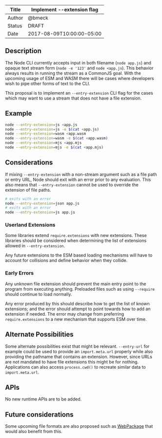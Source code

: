 | Title  | Implement --extension flag  |
|--------|-----------------------------|
| Author | @bmeck                      |
| Status | DRAFT                       |
| Date   | 2017-08-09T10:00:00-05:00   |

## Description

The Node CLI currently accepts input in both filename (`node app.js`) and opaque text stream form (`node -e '123'` and `node <app.js`). This behavior always results in running the stream as a CommonJS goal. With the upcoming usage of ESM and WASM there will be cases where developers wish to pipe other forms of text to the CLI.

This proposal is to implement an `--entry-extension` CLI flag for the cases which may want to use a stream that does not have a file extension.

## Example

```sh
node --entry-extension=js <app.js
node --entry-extension=js -e $(cat <app.js)
node --entry-extension=wasm <app.wasm
node --entry-extension=wasm -e $(cat <app.wasm)
node --entry-extension=mjs <app.mjs
node --entry-extension=mjs -e $(cat <app.mjs)
```

## Considerations

If mixing `--entry-extension` with a non-stream argument such as a file path or entry URL, Node should exit with an error prior to any evaluation. This also means that `--entry-extension` cannot be used to override the extension of file paths.

```sh
# exits with an error
node --entry-extension=json app.js
# exits with an error
node --entry-extension=js app.js
```

### Userland Extensions

Some libraries extend `require.extensions` with new extensions. These libraries should be considered when determining the list of extensions allowed in `--entry-extension`.

Any future extensions to the ESM based loading mechanisms will have to account for collisions and define behavior when they collide.

### Early Errors

Any unknown file extension should prevent the main entry point to the program from executing anything. Preloaded files such as using `--require` should continue to load normally.

Any error produced by this should describe how to get the list of known extensions; and the error should attempt to point towards how to add an extension if needed. The error may change from preferring `require.extensions` to a new mechanism that supports ESM over time.

## Alternate Possibilities

Some alternate possibilities exist that might be relevant. `--entry-url` for example could be used to provide an `import.meta.url` properly while also providing the pathname that contains an extension. However, since URLs are not mandated to have file extensions this might be for nothing. Applications can also access `process.cwd()` to recreate similar data to `import.meta.url`.

## APIs

No new runtime APIs are to be added.

## Future considerations

Some upcoming file formats are also proposed such as [WebPackage](https://github.com/WICG/webpackage) that would also benefit from this.
